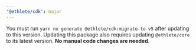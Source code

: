 ```yaml
---
'@ethlete/cdk': major
---
```


You must run `yarn nx generate @ethlete/cdk:migrate-to-v5` after updating to this version. Updating this package also requires updating `@ethlete/core` to its latest version. **No manual code changes are needed.**